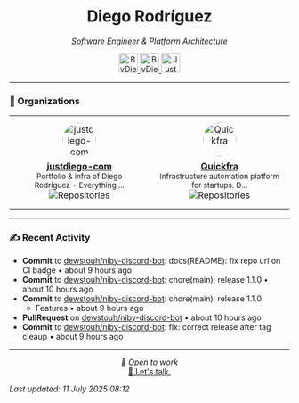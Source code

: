 
<div align="center" style="margin-top: 16px;">
<h1 align="center"><strong>Diego Rodríguez</strong></h1>
<i>Software Engineer & Platform Architecture</i>
<p></p>
  <a href="https://linkedin.com/in/bydiego" target="_blank">
    <img src="https://img.icons8.com/?size=100&id=8808&format=png&color=000000" alt="ByDiego LinkedIn" height="34" width="34">
</a>
<a href="https://www.fiverr.com/diego_roguez/" target="_blank">
    <img src="https://img.icons8.com/?size=100&id=14h574ySQ7kG&format=png&color=000000" alt="ByDiego Fiverr" height="34" width="34">
</a>

<a href="https://justdiego.com" target="_blank">
    <img src="https://img.icons8.com/?size=100&id=bAmuw2Fk26u0&format=png&color=000000" alt="JustDiego Website" height="34" width="34">
</a>

</div>

---

### 🏢 Organizations

<table align="center">
  <tr>
    <td><div align="center" style="margin: 10px;">
  <a href="https://github.com/justdiego-com" target="_blank">
    <img src="https://avatars.githubusercontent.com/u/217927933?v=4" width="60" height="60" alt="justdiego-com" style="border-radius: 50%; margin-bottom: 8px;" />
  </a>
  <br>
  <strong><a href="https://github.com/justdiego-com" target="_blank">justdiego-com</a></strong>
  <br>
  <small>Portfolio & infra of Diego Rodríguez - Everything ...</small>
  <br>
  <img src="https://img.shields.io/badge/repos-1-blue?style=flat-square" alt="Repositories" />
</div></td><td><div align="center" style="margin: 10px;">
  <a href="https://github.com/Quickfra" target="_blank">
    <img src="https://avatars.githubusercontent.com/u/218400303?v=4" width="60" height="60" alt="Quickfra" style="border-radius: 50%; margin-bottom: 8px;" />
  </a>
  <br>
  <strong><a href="https://github.com/Quickfra" target="_blank">Quickfra</a></strong>
  <br>
  <small>Infrastructure automation platform for startups. D...</small>
  <br>
  <img src="https://img.shields.io/badge/repos-1-blue?style=flat-square" alt="Repositories" />
</div></td>
  </tr>
</table>

---

### ✍ Recent Activity


- <strong>Commit</strong> to <a href="https://github.com/dewstouh/niby-discord-bot">dewstouh/niby-discord-bot</a>: docs(README): fix repo url on CI badge • about 9 hours ago
- <strong>Commit</strong> to <a href="https://github.com/dewstouh/niby-discord-bot">dewstouh/niby-discord-bot</a>: chore(main): release 1.1.0 • about 10 hours ago
- <strong>Commit</strong> to <a href="https://github.com/dewstouh/niby-discord-bot">dewstouh/niby-discord-bot</a>: chore(main): release 1.1.0
  - Features • about 9 hours ago
- <strong>PullRequest</strong> on <a href="https://github.com/dewstouh/niby-discord-bot">dewstouh/niby-discord-bot</a> • about 10 hours ago
- <strong>Commit</strong> to <a href="https://github.com/dewstouh/niby-discord-bot">dewstouh/niby-discord-bot</a>: fix: correct release after tag cleaup • about 9 hours ago


---

<p align="center">
  <i>💼 Open to work</i><br>
  <a href="mailto:diego@justdiego.com">📧 Let's talk.</a>
</p>

*Last updated: 11 July 2025 08:12*   